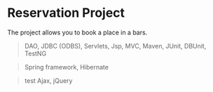 # Reservation Project

The project allows you to book a place in a bars.


 > DAO, JDBC (ODBS), Servlets, Jsp, MVC, Maven, JUnit, DBUnit, TestNG

 > Spring framework, Hibernate

 > test Ajax, jQuery
